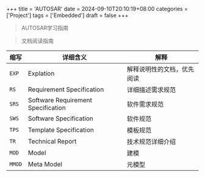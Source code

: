 +++
title = 'AUTOSAR'
date = 2024-09-10T20:10:19+08:00
categories = ['Project']
tags = ['Embedded']
draft = false
+++

> AUTOSAR学习指南

<!--more-->

> 文档阅读指南

| 缩写   | 详细含义                           | 解释                       |
| ------ | ---------------------------------- | -------------------------- |
| `EXP`  | Explation                          | 解释说明性的文档，优先阅读 |
| `RS`   | Requirement Specification          | 详细描述需求规范           |
| `SRS`  | Software Requirement Specification | 软件需求规范               |
| `SWS`  | Software   Specification           | 软件规范                   |
| `TPS`  | Template Specification             | 模板规范                   |
| `TR`   | Technical Report                   | 技术规范详细介绍           |
| `MOD`  | Model                              | 建模                       |
| `MMOD` | Meta Model                         | 元模型                     |

